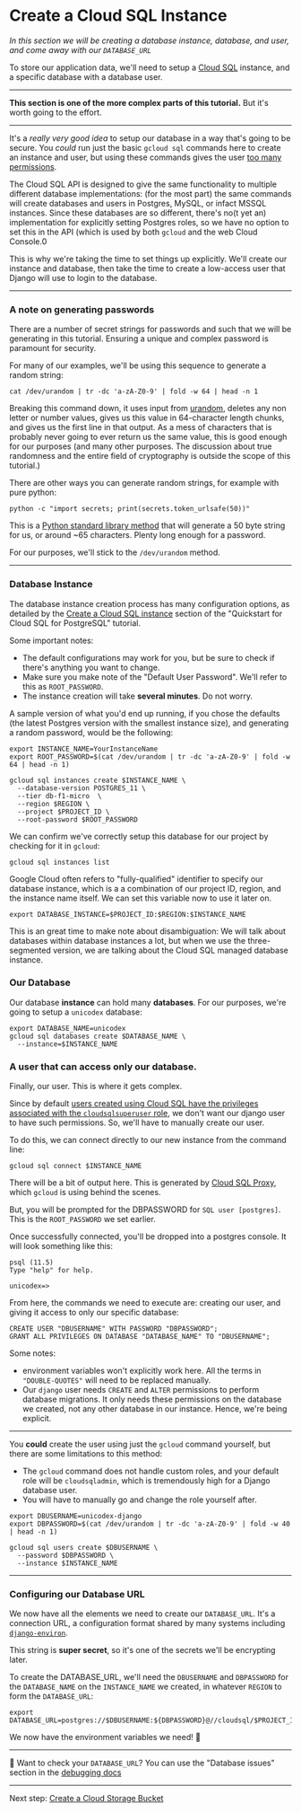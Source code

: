 # Create a Cloud SQL Instance

*In this section we will be creating a database instance, database, and user, and come away with our `DATABASE_URL`*

To store our application data, we'll need to setup a [Cloud SQL](https://console.cloud.google.com/sql/instances) instance, and a specific database with a database user.

---

**This section is one of the more complex parts of this tutorial.** But it's worth going to the effort.

---

It's a *really very good idea* to setup our database in a way that's going to be secure. You *could* run just the basic `gcloud sql` commands here to create an instance and user, but using these commands gives the user [too many permissions](https://cloud.google.com/sql/docs/postgres/users#default-users). 

The Cloud SQL API is designed to give the same functionality to multiple different database implementations: (for the most part) the same commands will create databases and users in Postgres, MySQL, or infact MSSQL instances. Since these databases are so different, there's no(t yet an) implementation for explicitly setting Postgres roles, so we have no option to set this in the API (which is used by both `gcloud` and the web Cloud Console.0

This is why we're taking the time to set things up explicitly. We'll create our instance and database, then take the time to create a low-access user that Django will use to login to the database. 

---

### A note on generating passwords

There are a number of secret strings for passwords and such that we will be generating in this tutorial. Ensuring a unique and complex password is paramount for security. 

For many of our examples, we'll be using this sequence to generate a random string: 

```shell,exlucde
cat /dev/urandom | tr -dc 'a-zA-Z0-9' | fold -w 64 | head -n 1
```

Breaking this command down, it uses input from [urandom](https://www.2uo.de/myths-about-urandom/), deletes any non letter or number values, gives us this value in 64-character length chunks, and gives us the first line in that output. As a mess of characters that is probably never going to ever return us the same value, this is good enough for our purposes (and many other purposes. The discussion about true randomness and the entire field of cryptography is outside the scope of this tutorial.)

There are other ways you can generate random strings, for example with pure python: 

```shell,exclude
python -c "import secrets; print(secrets.token_urlsafe(50))"
```

This is a [Python standard library method](https://docs.python.org/3/library/secrets.html#secrets.token_urlsafe) that will generate a 50 byte string for us, or around ~65 characters. Plenty long enough for a password.

For our purposes, we'll stick to the `/dev/urandom` method. 

---

### Database Instance

The database instance creation process has many configuration options, as detailed by the [Create a Cloud SQL instance](https://cloud.google.com/sql/docs/postgres/quickstart#create-instance) section of the "Quickstart for Cloud SQL for PostgreSQL" tutorial.

Some important notes: 

* The default configurations may work for you, but be sure to check if there's anything you want to change.
* Make sure you make note of the "Default User Password". We'll refer to this as `ROOT_PASSWORD`.
* The instance creation will take **several minutes**. Do not worry. 

A sample version of what you'd end up running, if you chose the defaults (the latest Postgres version with the smallest instance size), and generating a random password, would be the following: 

```shell
export INSTANCE_NAME=YourInstanceName 
export ROOT_PASSWORD=$(cat /dev/urandom | tr -dc 'a-zA-Z0-9' | fold -w 64 | head -n 1)

gcloud sql instances create $INSTANCE_NAME \
  --database-version POSTGRES_11 \
  --tier db-f1-micro  \
  --region $REGION \
  --project $PROJECT_ID \
  --root-password $ROOT_PASSWORD
```

We can confirm we've correctly setup this database for our project by checking for it in `gcloud`: 

```shell,exclude
gcloud sql instances list
```

Google Cloud often refers to "fully-qualified" identifier to specify our database instance, which is a a combination of our project ID, region, and the instance name itself. We can set this variable now to use it later on. 

```shell
export DATABASE_INSTANCE=$PROJECT_ID:$REGION:$INSTANCE_NAME
```

This is an great time to make note about disambiguation: We will talk about databases within database instances a lot, but when we use the three-segmented version, we are talking about the Cloud SQL managed database instance. 

### Our Database 

Our database **instance** can hold many **databases**. For our purposes, we're going to setup a `unicodex` database: 

```shell
export DATABASE_NAME=unicodex
gcloud sql databases create $DATABASE_NAME \
  --instance=$INSTANCE_NAME
```

### A user that can access only our database. 

Finally, our user. This is where it gets complex. 

Since by default [users created using Cloud SQL have the privileges associated with the `cloudsqlsuperuser` role](https://cloud.google.com/sql/docs/postgres/create-manage-users#creating), we don't want our django user to have such permissions. So, we'll have to manually create our user. 

To do this, we can connect directly to our new instance from the command line: 

```shell,exclude
gcloud sql connect $INSTANCE_NAME
```

There will be a bit of output here. This is generated by [Cloud SQL Proxy](https://cloud.google.com/sql/docs/postgres/sql-proxy), which `gcloud` is using behind the scenes. 

But, you will be prompted for the DBPASSWORD for `SQL user [postgres]`. This is the `ROOT_PASSWORD` we set earlier. 

Once successfully connected, you'll be dropped into a postgres console. It will look something like this: 

```shell,exclude
psql (11.5)
Type "help" for help.

unicodex=>
```

From here, the commands we need to execute are: creating our user, and giving it access to only our specific database:

```sql,exclude
CREATE USER "DBUSERNAME" WITH PASSWORD "DBPASSWORD"; 
GRANT ALL PRIVILEGES ON DATABASE "DATABASE_NAME" TO "DBUSERNAME";
```

Some notes: 

* environment variables won't explicitly work here. All the terms in `"DOUBLE-QUOTES"` will need to be replaced manually. 
* Our `django` user needs `CREATE` and `ALTER` permissions to perform database migrations. It only needs these permissions on the database we created, not any other database in our instance. Hence, we're being explicit. 

----

You **could** create the user using just the `gcloud` command yourself, but there are some limitations to this method: 
 
 * The `gcloud` command does not handle custom roles, and your default role will be `cloudsqladmin`, which is tremendously high for a Django database user. 
 * You will have to manually go and change the role yourself after. 

```shell
export DBUSERNAME=unicodex-django
export DBPASSWORD=$(cat /dev/urandom | tr -dc 'a-zA-Z0-9' | fold -w 40 | head -n 1)

gcloud sql users create $DBUSERNAME \
  --password $DBPASSWORD \
  --instance $INSTANCE_NAME
```

---

### Configuring our Database URL

We now have all the elements we need to create our `DATABASE_URL`. It's a connection URL, a configuration format shared by many systems including [`django-environ`](https://django-environ.readthedocs.io/en/latest/). 

This string is **super secret**, so it's one of the secrets we'll be encrypting later.

To create the DATABASE_URL, we'll need the `DBUSERNAME` and `DBPASSWORD` for the `DATABASE_NAME` on the `INSTANCE_NAME` we created, in whatever `REGION` to form the `DATABASE_URL`:

```shell
export DATABASE_URL=postgres://$DBUSERNAME:${DBPASSWORD}@//cloudsql/$PROJECT_ID:$REGION:$INSTANCE_NAME/$DATABASE_NAME
```

We now have the environment variables we need! 🍪

---

🤔 Want to check your `DATABASE_URL`? You can use the "Database issues" section in the [debugging docs](zz_debugging.md)
 
---

Next step: [Create a Cloud Storage Bucket](30-setup-bucket.md)
